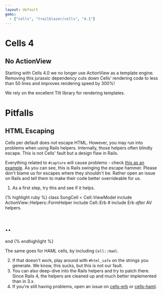 ```yaml
---
layout: default
gems:
  - ["cells", "trailblazer/cells", "4.1"]
---
```


# Cells 4

## No ActionView

Starting with Cells 4.0 we no longer use ActionView as a template engine. Removing this jurassic dependency cuts down Cells' rendering code to less than 50 lines and improves rendering speed by 300%!

We rely on the excellent Tilt library for rendering templates.

# Pitfalls

## HTML Escaping

Cells per default does _not_ escape HTML. However, you may run into problems when using Rails helpers. Internally, those helpers often blindly escape. This is not Cells' fault but a design flaw in Rails.

Everything related to `#capture` will cause problems - check [this as an example](https://github.com/rails/rails/blob/8469d2f759fcc8644b9bb7fa326dfa62d956992b/actionview/lib/action_view/helpers/capture_helper.rb#L40). As you can see, this is Rails swinging the escape hammer. Please don't blame us for escapes where they shouldn't be. Rather open an issue on Rails and tell them to make their code better overrideable for us.

1. As a first step, try this and see if it helps.

{% highlight ruby %}
class SongCell < Cell::ViewModel
  include ActionView::Helpers::FormHelper
  include Cell::Erb # include Erb _after_ AV helpers.

  # ..
end
{% endhighlight %}

The same goes for HAML cells, by including `Cell::Haml`.

2. If that doesn't work, play around with `#html_safe` on the strings you generate. We know, this sucks, but this is not our fault.
3. You can also deep-dive into the Rails helpers and try to patch there. Since Rails 4, the helpers are cleaned up and much better implemented than in 3.x.
4. If you're still having problems, open an issue on [cells-erb](https://github.com/trailblazer/cells-erb/issues) or [cells-haml](https://github.com/trailblazer/cells-erb/issues).
